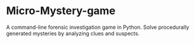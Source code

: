 # Micro-Mystery-game
A command-line forensic investigation game in Python. Solve procedurally generated mysteries by analyzing clues and suspects.
